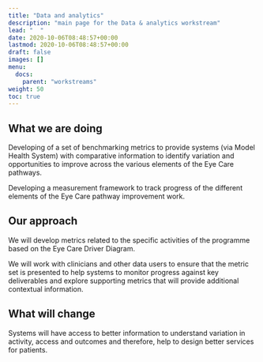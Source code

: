 ```yaml
---
title: "Data and analytics"
description: "main page for the Data & analytics workstream"
lead: "  "
date: 2020-10-06T08:48:57+00:00
lastmod: 2020-10-06T08:48:57+00:00
draft: false
images: []
menu:
  docs:
    parent: "workstreams"
weight: 50
toc: true
---
```


## What we are doing

Developing of a set of benchmarking metrics to provide systems (via Model Health
System) with comparative information to identify variation and opportunities to
improve across the various elements of the Eye Care pathways.

Developing a measurement framework to track progress of the different elements of
the Eye Care pathway improvement work.

## Our approach

We will develop metrics related to the specific activities of the programme based on
the Eye Care Driver Diagram.

We will work with clinicians and other data users to ensure that the metric set is
presented to help systems to monitor progress against key deliverables and explore
supporting metrics that will provide additional contextual information.

## What will change

Systems will have access to better information to understand variation in
activity, access and outcomes and therefore, help to design better services for
patients.
